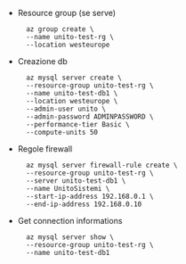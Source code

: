 - Resource group (se serve)
		
		az group create \
		--name unito-test-rg \
		--location westeurope

- Creazione db

		az mysql server create \
		--resource-group unito-test-rg \
		--name unito-test-db1 \
		--location westeurope \
		--admin-user unito \
		--admin-password ADMINPASSWORD \
		--performance-tier Basic \
		--compute-units 50
		
- Regole firewall

		az mysql server firewall-rule create \
		--resource-group unito-test-rg \
		--server unito-test-db1 \
		--name UnitoSistemi \
		--start-ip-address 192.168.0.1 \
		--end-ip-address 192.168.0.10

- Get connection informations

		az mysql server show \
		--resource-group unito-test-rg \
		--name unito-test-db1